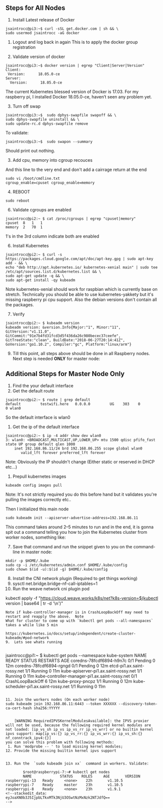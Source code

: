 ## Steps for All Nodes
1.  Install Latest release of Docker

```
jsaintrocc@pi3:~$ curl -sSL get.docker.com | sh && \
sudo usermod jsaintrocc -aG docker
```

1. Logout and log back in again
    This is to apply the docker group registration
    
3.  Validate version of docker

```
jsaintrocc@pi3:~$ docker version | egrep "Client|Server|Version"
Client:
 Version:      18.05.0-ce
Server:
  Version:      18.05.0-ce
```

The current Kubernetes blessed version of Docker is 17.03. For my raspberry pi, I installed Docker 18.05.0-ce, haven’t seen any problem yet.

3. Turn off swap

```
jsaintrocc@pi3:~$  sudo dphys-swapfile swapoff && \
sudo dphys-swapfile uninstall && \
sudo update-rc.d dphys-swapfile remove
```

To validate:

```
jsaintrocc@pi3:~$  sudo swapon --summary
```

Should print out nothing.

3. Add cpu, memory into cgroup recouces

And this line to the very end and don't add a cairrage return at the end
```
sudo vi /boot/cmdline.txt
cgroup_enable=cpuset cgroup_enable=memory
```
4. REBOOT

```
sudo reboot
```

6. Validate cgroups are enabled

```
jsaintrocc@pi2:~ $ cat /proc/cgroups | egrep "cpuset|memory"
cpuset	8	1	1
memory	2	70	1
```

1's in the 3rd column indicate both are enabled

6. Install Kubernetes

```
jsaintrocc@pi2:~ $ curl -s https://packages.cloud.google.com/apt/doc/apt-key.gpg | sudo apt-key add - && \
echo "deb http://apt.kubernetes.io/ kubernetes-xenial main" | sudo tee /etc/apt/sources.list.d/kubernetes.list && \
sudo apt-get update -q && \
sudo apt-get install -qy kubeadm
```
Note kubernetes-xenial should work for raspbian which is currently base on stretch.  Technically you should be able to use kubernetes-yakkety but it's missing raspberry pi cpu support.  Also the debian versions don't contain all the packages.

7. Verify

```
jsaintrocc@pi2:~ $ kubeadm version
kubeadm version: &version.Info{Major:"1", Minor:"11", GitVersion:"v1.11.0", GitCommit:"91e7b4fd31fcd3d5f436da26c980becec37ceefe", GitTreeState:"clean", BuildDate:"2018-06-27T20:14:41Z", GoVersion:"go1.10.2", Compiler:"gc", Platform:"linux/arm"}
```

9. Till this point, all steps above should be done in all Raspberry nodes. Next step is needed  **ONLY**  for master node:

## Additional Steps for Master Node Only 

1. Find the your default interface
  1. Get the default route
```
jsaintrocc@pi2:~ $ route | grep default
default         testwifi.here   0.0.0.0         UG    303    0        0 wlan0
```

So the default interface is wlan0

  1. Get the ip of the default interface
```
jsaintrocc@pi2:~ $ ip -4 addr show dev wlan0
3: wlan0: <BROADCAST,MULTICAST,UP,LOWER_UP> mtu 1500 qdisc pfifo_fast state UP group default qlen 1000
    inet 192.168.86.11/24 brd 192.168.86.255 scope global wlan0
       valid_lft forever preferred_lft forever
```
Note: Obviously the IP shouldn't change (Either static or reserved in DHCP etc...)

1. Prepull kubernetes images
```
kubeadm config images pull
```
Note: It's not strictly required you do this before hand but it validates you're pulling the images correctly etc..

Then I initialized this main node

```
sudo kubeadm init --apiserver-advertise-address=192.168.86.11
```

This command takes around 2–5 minutes to run and in the end, it is gonna spit out a command telling you how to join the Kubernetes cluster from worker nodes, something like:

7. Save that command and run the snippet given to you on the command-line in master node:

```
mkdir -p $HOME/.kube
sudo cp -i /etc/kubernetes/admin.conf $HOME/.kube/config
sudo chown $(id -u):$(id -g) $HOME/.kube/config
```

8.  Install the CNI network plugin (Required to get things working)
  1. sysctl net.bridge.bridge-nf-call-iptables=1
  2. Run the weave network cni plugin pod
   
kubectl apply -f "https://cloud.weave.works/k8s/net?k8s-version=$(kubectl version | base64 | tr -d '\n')"
```
Note if kube-controller-manager is in CrashLoopBackOff may need to restart and reapply the above.  Note 
What for cluster to come up with `kubectl get pods --all-namespaces` takes a while like 5 min

https://kubernetes.io/docs/setup/independent/create-cluster-kubeadm/#pod-network
9.  Lets see whats running
  
```
jsaintrocc@pi1:~ $ kubectl get pods --namespace kube-system
NAME                                             READY     STATUS             RESTARTS   AGE
coredns-78fcdf6894-h9n7c                         0/1       Pending            0          12m
coredns-78fcdf6894-rgngd                         0/1       Pending            0          12m
etcd-pi1.ax.saint-rossy.net                      1/1       Running            0          11m
kube-apiserver-pi1.ax.saint-rossy.net            1/1       Running            0          11m
kube-controller-manager-pi1.ax.saint-rossy.net   0/1       CrashLoopBackOff   6          12m
kube-proxy-pncpz                                 1/1       Running            0          12m
kube-scheduler-pi1.ax.saint-rossy.net            1/1       Running            0          11m
```

11. Join the workers nodes (On each worker node)
sudo kubeadm join 192.168.86.11:6443 --token XXXXXX --discovery-token-ca-cert-hash sha256:YYYYY


	[WARNING RequiredIPVSKernelModulesAvailable]: the IPVS proxier will not be used, because the following required kernel modules are not loaded: [ip_vs_sh ip_vs ip_vs_rr ip_vs_wrr] or no builtin kernel ipvs support: map[ip_vs:{} ip_vs_rr:{} ip_vs_wrr:{} ip_vs_sh:{} nf_conntrack_ipv4:{}]
you can solve this problem with following methods:
 1. Run 'modprobe -- ' to load missing kernel modules;
12. Provide the missing builtin kernel ipvs support


13. Run the  `sudo kubeadm join xx`  command in workers. Validate:

        $root@raspberrypi-7:~# kubectl get nodes  
        NAME             STATUS    ROLES     AGE       VERSION  
raspberrypi-13   Ready     <none>    22h       v1.10.5  
raspberrypi-7    Ready     master    23h       v1.10.5  
raspberrypi-8    Ready     <none>    23h       v1.9.1
<!--stackedit_data:
eyJoaXN0b3J5IjpbLTkxMTk3NjU3OSwtNzMxNzk2NTJdfQ==
-->